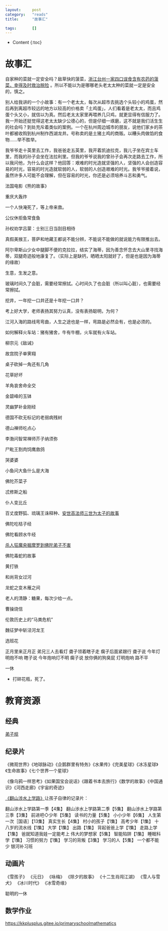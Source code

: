 ```yaml
---
layout:		post
category:	"reads"
title:		"故事汇"

tags:		[]
---
```

- Content
{:toc}


# 故事汇

自家种的菜就一定安全吗？敌草快的菠菜，[浙江台州一家四口误食含有农药的菠菜，幸得及时救治脱险](https://baijiahao.baidu.com/s?id=1795213617745485338) 。所以不能以为是哪哪老头老太太种的菜就一定是安全的，慎之。

别人给我讲的一个小故事：有一个老太太，每次从超市去挑选个头较小的鸡蛋，然后再到离超市较远的地方以较高的价格卖「土鸡蛋」，人们看着是老太太，而且鸡蛋个头又小，就信以为真。然后老太太家里再喂养几只鸡，就更显得有信服力了。我一开始还挺觉得这老太太缺少公德心的，但是仔细一琢磨，这不就是我们活生生的社会吗？到处充斥着类似的案例。一个在杭州周边城市的朋友，说他们家乡的茶叶都被收购到杭州制作西湖龙井。号称卖的是土猪土鸡的商贩。以糟头肉做馅的食物……举不胜举。

我爷爷走十英里去工作，我爸爸走五英里，我开着凯迪拉克，我儿子坐在宾士车里，而我的孙子会坐在法拉利里。但我的爷爷说我的曾孙子会再次走路去工作，所以我问他，为什么会这样？他回答：艰难的时光造就坚强的人，坚强的人会创造容易的时光，容易的时光造就软弱的人，软弱的人创造艰难的时光。我爷爷接着说，虽然许多人可能不会理解，但在容易的时光，你还是必须培养斗志和勇气。

法国电影《熊的故事》

重庆大轰炸

一个人快淹死了，等上帝来救。

公仪休拒鱼常食鱼

孙权劝学吕蒙：士别三日当刮目相待

真假美猴王，菩萨和地藏王都说不能分辨，不能说不能做的就说能力有限推出去。

阿尔卑斯山少女中腿脚不便的克拉拉，结实了海蒂，因为善念怀念去大山里寻找海蒂，双腿奇迹般地康复了。（实际上是缺钙，晒晒太阳就好了，但是也是因为海蒂的缘故）

生意，生发之意。

玻璃时间久了会脏，需要经常擦拭。心时间久了也会脏（所以叫心脏），也需要经常擦拭。

挖井，一年挖一口井还是十年挖一口井？

考上好大学，老师表扬其努力认真，没有表扬聪明，为何？

江河入海的路线弯弯曲，人生之途也是一样，弯路是必然会有，也是必须的。

如何解释火车站：猪有猪舍，牛有牛棚，火车就有火车站。

柳宗元《敌诫》

故宫院子单霁翔

桌子砍掉一角还有几角

花草好坏

羊角哀舍命全交

金碧峰的玉钵

灵幽梦补金刚经

德国不砍无标记的老弱病残树

德山禅师吃点心

李渤问智常禅师芥子纳须弥

尸毗王割肉饲鹰救鸽

哭婆婆

小鱼问大鱼什么是大海

佛陀芥菜子

忒修斯之船

仆人变比丘

百丈度野狐、琉璃王诛释种、[安世高法师三世为太子的故事](https://fo.china.com/fostory/20001207/20230203/25713691.html)

佛陀吃桔子经

佛陀看顾水牛经

[杀人狂魔央掘摩罗到佛陀弟子不害](https://fo.ifeng.com/juewu/fotuogushihui/detail_2012_07/30/16401180_0.shtml)

佛陀毒蛇的故事

黄打铁

和尚背女过河

龙蛇之变木雁之间

老人的清静：糖果，每次少给一点。

曹操烧信

伦敦历史上的“马粪危机”

魏征梦中斩泾河龙王

选班花

正月里来正月正 弟兄三人去看灯 聋子领着瞎子走 瘸子后面紧跟行 聋子说 今年灯明炮不响 瞎子说 今年炮响灯不明 瘸子说 放你俩的狗臭屁 灯明炮响 路不平



一休

- 打碎花瓶，死了。



# 教育资源

## 经典

[弟子规](https://baike.baidu.com/item/%E5%BC%9F%E5%AD%90%E8%A7%84/26962)



## 纪录片

《微观世界》《地球脉动》《企鹅群里有特务》《水果传》《完美星球》《冰冻星球》《生命故事》《七个世界一个星球》

《像乌鸦一样思考》《如果国宝会说话》《跟着书本去旅行》《数学的故事》《中国通识》《河西走廊》《宇宙的奇迹》



[《翻山涉水上学路》](https://www.bilibili.com/video/av374700365/?vd_source=151c87469d92e70e43c55eada781a068)让孩子自律的记录片：

翻山涉水上学路第一季【4集】
翻山涉水上学路第二季【5集】
翻山涉水上学路第三季【3集】
前进吧◇少年【5集】
读书的力量【5集】
小小少年【6集】
人生第一次［国语］【13集】
真实生长【4集】
村小的孩子【1集】
高考少年【1集】
十八岁的流水线【1集】
大学【1集】
出路【1集】
背起爸爸上学【1集】
走路上学【1集】
爸就知道我娃一定能考上
伟大的梦想家【5集】
智能陷阱【1集】
睡眠科学【1集】
习惯的努力【1集】
学习的背叛【3集】
学习的人【5集】
一个都不能少
银河补习班

## 动画片

《雪孩子》
《元日》
《咏梅》
《除夕的故事》
《十二生肖闯江湖》
《雪人与雪犬》
《冰川时代》
《冰雪奇缘》

聪明的一休



## 数学作业

https://kkplusplus.gitee.io/primaryschoolmathematics
